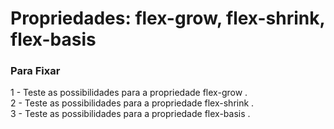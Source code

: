 <h1>Propriedades: flex-grow, flex-shrink, flex-basis</h1>
<h3> Para Fixar</h3>
<p>
1 - Teste as possibilidades para a propriedade flex-grow . <br>
2 - Teste as possibilidades para a propriedade flex-shrink . <br>
3 - Teste as possibilidades para a propriedade flex-basis .
</p>
